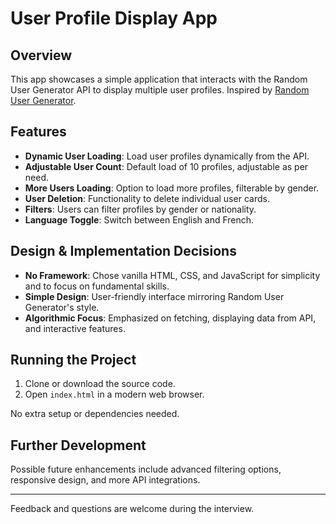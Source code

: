 # User Profile Display App

## Overview
This app showcases a simple application that interacts with the Random User Generator API to display multiple user profiles. Inspired by [Random User Generator](https://randomuser.me/).

## Features
- **Dynamic User Loading**: Load user profiles dynamically from the API.
- **Adjustable User Count**: Default load of 10 profiles, adjustable as per need.
- **More Users Loading**: Option to load more profiles, filterable by gender.
- **User Deletion**: Functionality to delete individual user cards.
- **Filters**: Users can filter profiles by gender or nationality.
- **Language Toggle**: Switch between English and French.

## Design & Implementation Decisions
- **No Framework**: Chose vanilla HTML, CSS, and JavaScript for simplicity and to focus on fundamental skills.
- **Simple Design**: User-friendly interface mirroring Random User Generator's style.
- **Algorithmic Focus**: Emphasized on fetching, displaying data from API, and interactive features.

## Running the Project
1. Clone or download the source code.
2. Open `index.html` in a modern web browser.

No extra setup or dependencies needed.

## Further Development
Possible future enhancements include advanced filtering options, responsive design, and more API integrations.

---

Feedback and questions are welcome during the interview.
